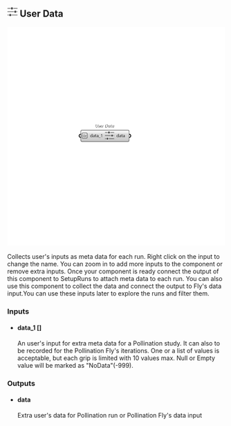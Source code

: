 ## ![User Data](../../images/icons/User_Data.png) User Data

![User Data](../../images/components/User_Data.png)

Collects user's inputs as meta data for each run. Right click on the input to change the name. You can zoom in to add more inputs to the component or remove extra inputs. Once your component is ready connect the output of this component to SetupRuns to attach meta data to each run. You can also use this component to collect the data and connect the output to Fly's data input.You can use these inputs later to explore the runs and filter them.

### Inputs

* #### data_1 []

  An user's input for extra meta data for a Pollination study. It can also to be recorded for the Pollination Fly's iterations. One or a list of values is acceptable, but each grip is limited with 10 values max. Null or Empty value will be marked as "NoData"(-999).

### Outputs

* #### data

  Extra user's data for Pollination run or Pollination Fly's data input
